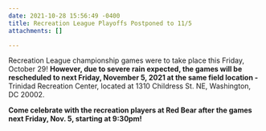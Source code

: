 ```yaml
---
date: 2021-10-28 15:56:49 -0400
title: Recreation League Playoffs Postponed to 11/5
attachments: []

---
```

Recreation League championship games were to take place this Friday, October 29! **However, due to severe rain expected, the games will be rescheduled to next Friday, November 5, 2021 at the same field location -** Trinidad Recreation Center, located at 1310 Childress St. NE, Washington, DC 20002.

**Come celebrate with the recreation players at Red Bear after the games next Friday, Nov. 5, starting at 9:30pm!**